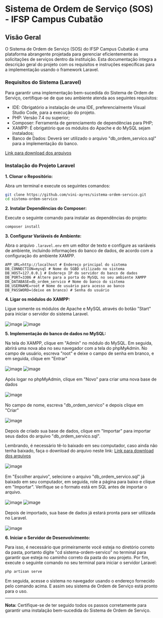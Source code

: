 # Sistema de Ordem de Serviço (SOS) - IFSP Campus Cubatão

## Visão Geral

O Sistema de Ordem de Serviço (SOS) do IFSP Campus Cubatão é uma plataforma abrangente projetada para gerenciar eficientemente as solicitações de serviços dentro da instituição. Esta documentação integra a descrição geral do projeto com os requisitos e instruções específicas para a implementação usando o framework Laravel.

### Requisitos do Sistema (Laravel)

Para garantir uma implementação bem-sucedida do Sistema de Ordem de Serviço, certifique-se de que seu ambiente atenda aos seguintes requisitos:

- IDE: Obrigatório a instalação de uma IDE, preferencialmente Visual Studio Code, para a execução do projeto.
- PHP: Versão 7.4 ou superior;
- Composer: Ferramenta de gerenciamento de dependências para PHP;
- XAMPP: É obrigatório que os módulos do Apache e do MySQL sejam instalados;
- Banco de Dados: Deverá ser utilizado o arquivo "db_ordem_servico.sql" para a implementação do banco.

[Link para download dos arquivos](https://drive.google.com/drive/u/0/folders/1VWuVeIlOkSq6Cskq3Jz5pigge4yVc6LZ)

### Instalação do Projeto Laravel

**1. Clonar o Repositório:**

Abra um terminal e execute os seguintes comandos:

```bash
git clone https://github.com/vini-ayres/sistema-ordem-servico.git
cd sistema-ordem-servico
```

**2. Instalar Dependências do Composer:**

Execute o seguinte comando para instalar as dependências do projeto:

```bash
composer install
```

**3. Configurar Variáveis de Ambiente:**

Abra o arquivo `.laravel.env` em um editor de texto e configure as variáveis de ambiente, incluindo informações do banco de dados, de acordo com a configuração do ambiente XAMPP.

```env
APP_URL=http://localhost # Endereço principal do sistema
DB_CONNECTION=mysql # Nome do SGBD utilizado no sistema
DB_HOST=127.0.0.1 # Endereço IP do servidor do banco de dados
DB_PORT=3306 # Altere para a porta do MySQL no seu ambiente XAMPP
DB_DATABASE=db_ordem_servico # Nome do banco do sistema
DB_USERNAME=root # Nome de usuário para acesso ao banco
DB_PASSWORD=(deixe em branco) # Senha do usuário
```

**4. Ligar os módulos do XAMPP:**

Ligue somente os módulos de Apache e MySQL através do botão "Start" para iniciar o servidor do sistema Laravel.
<br><br>
![image](https://github.com/vini-ayres/sistema-ordem-servico/assets/131456406/0dceb050-5c65-4b47-a5a2-56a709ebda85)
![image](https://github.com/vini-ayres/sistema-ordem-servico/assets/131456406/6fa039d1-37e7-4792-b5b0-64e0282b5de4)

**5. Implementação do banco de dados no MySQL:**

Na tela do XAMPP, clique em "Admin" no módulo do MySQL. Em seguida, abrirá uma nova aba no seu navegador com a tela do phpMyAdmin. No campo de usuário, escreva "root" e deixe o campo de senha em branco, e em seguida, clique em "Entrar"
<br><br>
![image](https://github.com/vini-ayres/sistema-ordem-servico/assets/131456406/3a8c2b9a-eb24-4748-96ba-e770c34c1604)
![image](https://github.com/vini-ayres/sistema-ordem-servico/assets/131456406/3ea9f948-a63a-4926-b471-731d5b8cc522)
<br><br>
Após logar no phpMyAdmin, clique em "Novo" para criar uma nova base de dados
<br><br>
![image](https://github.com/vini-ayres/sistema-ordem-servico/assets/131456406/a459f505-7ba4-457c-a74d-f5ba0362d37b)
<br><br>
No campo de nome, escreva "db_ordem_servico" e depois clique em "Criar"
<br><br>
![image](https://github.com/vini-ayres/sistema-ordem-servico/assets/131456406/ada086db-c779-4b43-a56b-75f98cc5b47d)
<br><br>
Depois de criado sua base de dados, clique em "Importar" para importar seus dados do arquivo "db_ordem_servico.sql".

Lembrando, é necessário tê-lo baixado em seu computador, caso ainda não tenha baixado, faça o download do arquivo neste link: [Link para download dos arquivos](https://drive.google.com/drive/u/0/folders/1VWuVeIlOkSq6Cskq3Jz5pigge4yVc6LZ)
<br><br>
![image](https://github.com/vini-ayres/sistema-ordem-servico/assets/131456406/ea2f8489-d31d-49ca-be06-e22c4be3b1bc)
<br><br>
Em "Escolher arquivo", selecione o arquivo "db_ordem_servico.sql" já baixado em seu computador, em seguida, role a página para baixo e clique em "Importar". Verifique se o formato está em SQL antes de importar o arquivo.
<br><br>
![image](https://github.com/vini-ayres/sistema-ordem-servico/assets/131456406/457153be-53af-46b6-9809-c371e1d9633f)
![image](https://github.com/vini-ayres/sistema-ordem-servico/assets/131456406/62eeb9be-d619-43fc-98c3-9a45911448ff)
<br><br>
Depois de importado, sua base de dados já estará pronta para ser utilizada no Laravel.
<br><br>
![image](https://github.com/vini-ayres/sistema-ordem-servico/assets/131456406/cdfe78ba-ae2d-4add-8365-2b01ce949b4f)

**6. Iniciar o Servidor de Desenvolvimento:**

Para isso, é necessário que primeiramente você esteja no diretório correto da pasta, portanto digite "cd sistema-ordem-servico" no terminal para garantir que esteja no caminho correto da pasta do seu projeto. Por fim, execute o seguinte comando no seu terminal para iniciar o servidor Laravel:

```bash
php artisan serve
```

Em seguida, acesse o sistema no navegador usando o endereço fornecido pelo comando acima. E assim seu sistema de Ordem de Serviço está pronto para o uso.

---

**Nota:** Certifique-se de ter seguido todos os passos corretamente para garantir uma instalação bem-sucedida do Sistema de Ordem de Serviço.
